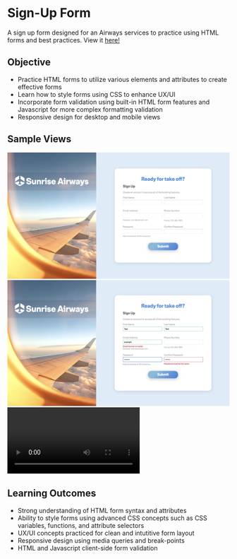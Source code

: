 # Sign-Up Form
A sign up form designed for an Airways services to practice using HTML forms and best practices. View it [here!](https://natasha-a.github.io/etch-a-sketch/)

## Objective
* Practice HTML forms to utilize various elements and attributes to create effective forms
* Learn how to style forms using CSS to enhance UX/UI 
* Incorporate form validation using built-in HTML form features and Javascript for more complex formatting validation
* Responsive design for desktop and mobile views

## Sample Views 
![Image 1](./assets/signup_sample1.png)
![Image 2](./assets/signup_sample2.png)
![Image 3](https://i.imgur.com/DfVhDTY.mp4)

## Learning Outcomes 
* Strong understanding of HTML form syntax and attributes
* Ability to style forms using advanced CSS concepts such as CSS variables, functions, and attribute selectors
* UX/UI concepts practiced for clean and intutitive form layout 
* Responsive design using media queries and break-points
* HTML and Javascript client-side form validation 